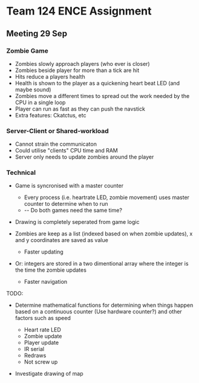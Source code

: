 # Team 124 ENCE Assignment

## Meeting 29 Sep

### Zombie Game
* Zombies slowly approach players (who ever is closer)
* Zombies beside player for more than a tick are hit
* Hits reduce a players health
* Health is shown to the player as a quickening heart beat LED (and maybe sound)
* Zombies move a different times to spread out the work needed by the CPU in a single loop
* Player can run as fast as they can push the navstick
* Extra features: Ckatctus, etc


### Server-Client or Shared-workload
* Cannot strain the communicaton 
* Could utilise "clients" CPU time and RAM
* Server only needs to update zombies around the player

### Technical
* Game is syncronised with a master counter
	* Every process (i.e. heartrate LED, zombie movement) uses master counter to determine when to run
	* -- Do both games need the same time?
	 
* Drawing is completely seperated from game logic
* Zombies are keep as a list (indexed based on when zombie updates), x and y coordinates are saved as value
	* Faster updating

* Or: integers are stored in a two dimentional array where the integer is the time the zombie updates
	* Faster navigation


TODO:
* Determine mathematical functions for determining when things happen based on a continuous counter (Use hardware counter?) and other factors such as speed
  * Heart rate LED
  * Zombie update
  * Player update
  * IR serial
  * Redraws
  * Not screw up

* Investigate drawing of map 
